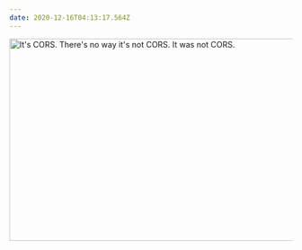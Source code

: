 ```yaml
---
date: 2020-12-16T04:13:17.564Z
---
```


<img src="/assets/notes/cors.jpg" srcset="/assets/notes/cors.jpg 600w, /assets/notes/cors@2x.jpg 1200w" alt="It's CORS. There's no way it's not CORS. It was not CORS." width="600" height="360" loading="lazy">
